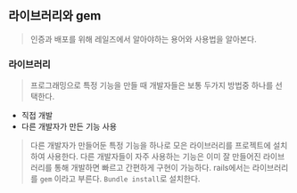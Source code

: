 ## 라이브러리와 gem

> 인증과 배포를 위해 레일즈에서 알아야하는 용어와 사용법을 알아본다.

### 라이브러리

> 프로그래밍으로 특정 기능을 만들 때 개발자들은 보통 두가지 방법중 하나를 선택한다.

* 직접 개발
* 다른 개발자가 만든 기능 사용

> 다른 개발자가 만들어둔 특정 기능을 하나로 모은 라이브러리를 프로젝트에 설치하여 사용한다. 다른 개발자들이 자주 사용하는 기능은 이미 잘 만들어진 라이브러리를 통해 개발하면 빠르고 간편하게 구현이 가능하다. rails에서는 라이브러리를 `gem` 이라고 부른다. `Bundle install`로 설치한다.

